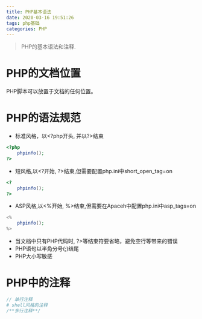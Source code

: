 ```yaml
---
title: PHP基本语法
date: 2020-03-16 19:51:26
tags: php基础
categories: PHP
---
```

>PHP的基本语法和注释.

<!--more-->
# PHP的文档位置
PHP脚本可以放置于文档的任何位置。

# PHP的语法规范
- 标准风格，以\<?php开头, 并以?>结束
```php
<?php
    phpinfo();
?>
```
- 短风格,以\<?开始, ?>结束,但需要配置php.ini中short_open_tag=on
```php
<?
    phpinfo();
?>
```  
- ASP风格,以\<%开始, %>结束,但需要在Apaceh中配置php.ini中asp_tags=on
```php
<%
    phpinfo();
%>

```
- 当文档中只有PHP代码时, ?>等结束符要省略，避免空行等带来的错误
- PHP语句以半角分号(;)结尾
- PHP大小写敏感

# PHP中的注释
```php
// 单行注释
# shell风格的注释
/**多行注释**/
```